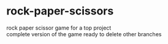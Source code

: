 # rock-paper-scissors  
rock paper scissor game for a top project  
complete version of the game ready to delete other branches